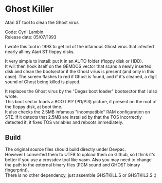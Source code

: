 # Ghost Killer
Atari ST tool to clean the Ghost virus

Code: Cyril Lambin  
Release date: 05/07/1993

I wrote this tool in 1993 to get rid of the infamous Ghost virus that infected nearly all my Atari ST floppy disks.

It very simple to install: put it in an AUTO folder (floppy disk or HDD).  
It will then hook itself on the GEMDOS vector that scans a newly inserted disk and clean the bootsector if the Ghost virus is present (and only in this case).
The screen flashes to red if Ghost is found, and if it's cleaned, a digit sound of Ghost being killed is played.

It replaces the Ghost virus by the "Degas boot loader" bootsector that I also wrote.  
This boot sector loads a BOOT.PI? (PI1/PI3) picture, if present on the root of the floppy disk, at boot time.  
It also checks the 2.5MB infamous "incompatible" RAM configuration on STE. If it detects that 2.5MB are installed by that the TOS incorrectly detected it, it fixes TOS variables and reboots immediately.

## Build

The original source files should build directly under Devpac.  
However I converted them to UTF8 to upload them on Github, so I think it's better if you use a crossdev tool like vasm.
Also you may need to change the path to the external binary files (PCM sound and GHOST binary fingerprint).  
There is no other dependency, just assemble GHSTKILL.S or GHSTKIL2.S :)
